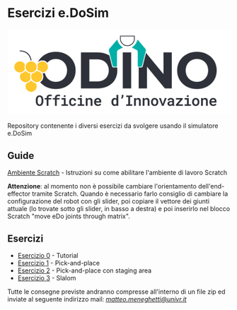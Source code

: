 # Esercizi e.DoSim

<p align="center">
  <img src="assets/odino_logo.png" />
</p>


Repository contenente i diversi esercizi da svolgere usando il simulatore e.DoSim

## Guide

[Ambiente Scratch](scratch_tutorial.md) - Istruzioni su come abilitare l'ambiente di lavoro Scratch

**Attenzione**: al momento non è possibile cambiare l'orientamento dell'end-effector tramite Scratch. Quando è necessario farlo consiglio di cambiare la configurazione del robot con gli slider, poi copiare il vettore dei giunti attuale (lo trovate sotto gli slider, in basso a destra) e poi inserirlo nel blocco Scratch "move eDo joints through matrix".

## Esercizi

- [Esercizio 0](esercizi/esercizio_0.md) - Tutorial
- [Esercizio 1](esercizi/esercizio_1.md) - Pick-and-place
- [Esercizio 2](esercizi/esercizio_2.md) - Pick-and-place con staging area
- [Esercizio 3](esercizi/esercizio_3.md) - Slalom

Tutte le consegne previste andranno compresse all'interno di un file zip ed inviate al seguente indirizzo mail: *matteo.meneghetti@univr.it*